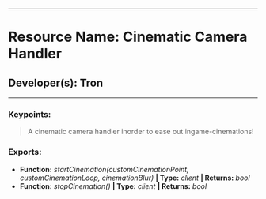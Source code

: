 ***
# Resource Name: Cinematic Camera Handler
## Developer(s): Tron
***

### Keypoints:
> A cinematic camera handler inorder to ease out ingame-cinemations!

### Exports:
  - **Function:** _startCinemation(customCinemationPoint, customCinemationLoop, cinemationBlur)_ **| Type:** _client_ **| Returns:** _bool_
  - **Function:** _stopCinemation()_ **| Type:** _client_ **| Returns:** _bool_